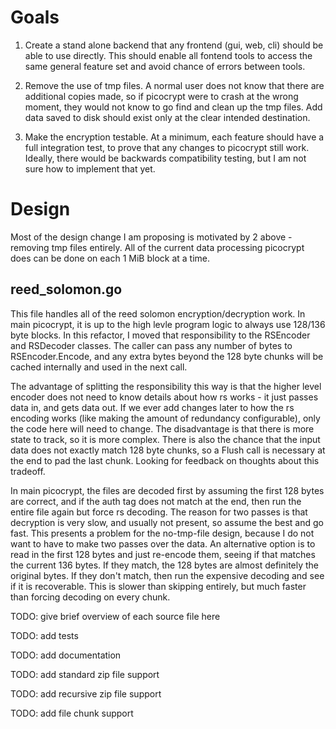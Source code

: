 # Goals

1. Create a stand alone backend that any frontend (gui, web, cli) should
   be able to use directly. This should enable all fontend tools to access
   the same general feature set and avoid chance of errors between tools.

2. Remove the use of tmp files. A normal user does not know that there are
   additional copies made, so if picocrypt were to crash at the wrong moment,
   they would not know to go find and clean up the tmp files. Add data saved
   to disk should exist only at the clear intended destination.

3. Make the encryption testable. At a minimum, each feature should have a
   full integration test, to prove that any changes to picocrypt still work.
   Ideally, there would be backwards compatibility testing, but I am not sure
   how to implement that yet.

# Design

Most of the design change I am proposing is motivated by 2 above - removing
tmp files entirely. All of the current data processing picocrypt does can be
done on each 1 MiB block at a time.

## reed_solomon.go

This file handles all of the reed solomon encryption/decryption work. In main
picocrypt, it is up to the high levle program logic to always use 128/136 byte
blocks. In this refactor, I moved that responsibility to the RSEncoder and
RSDecoder classes. The caller can pass any number of bytes to RSEncoder.Encode,
and any extra bytes beyond the 128 byte chunks will be cached internally and
used in the next call.

The advantage of splitting the responsibility this way is that the higher level
encoder does not need to know details about how rs works - it just passes data
in, and gets data out. If we ever add changes later to how the rs encoding works
(like making the amount of redundancy configurable), only the code here will
need to change. The disadvantage is that there is more state to track, so it is
more complex. There is also the chance that the input data does not exactly
match 128 byte chunks, so a Flush call is necessary at the end to pad the last
chunk. Looking for feedback on thoughts about this tradeoff.

In main picocrypt, the files are decoded first by assuming the first 128 bytes
are correct, and if the auth tag does not match at the end, then run the entire
file again but force rs decoding. The reason for two passes is that decryption
is very slow, and usually not present, so assume the best and go fast. This 
presents a problem for the no-tmp-file design, because I do not want to have to 
make two passes over the data. An alternative option is to read in the first
128 bytes and just re-encode them, seeing if that matches the current 136 bytes.
If they match, the 128 bytes are almost definitely the original bytes. If they
don't match, then run the expensive decoding and see if it is recoverable. This
is slower than skipping entirely, but much faster than forcing decoding on every
chunk.

TODO: give brief overview of each source file here

TODO: add tests

TODO: add documentation

TODO: add standard zip file support

TODO: add recursive zip file support

TODO: add file chunk support
